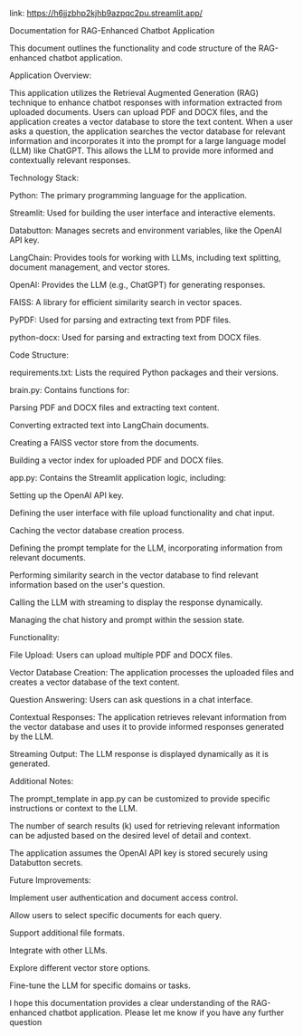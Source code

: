 link: https://h6jjzbhp2kjhb9azpqc2pu.streamlit.app/

Documentation for RAG-Enhanced Chatbot Application 

This document outlines the functionality and code structure of the RAG-enhanced chatbot application. 

Application Overview: 

This application utilizes the Retrieval Augmented Generation (RAG) technique to enhance chatbot responses with information extracted from uploaded documents. Users can upload PDF and DOCX files, and the application creates a vector database to store the text content. When a user asks a question, the application searches the vector database for relevant information and incorporates it into the prompt for a large language model (LLM) like ChatGPT. This allows the LLM to provide more informed and contextually relevant responses. 

Technology Stack: 

Python: The primary programming language for the application. 

Streamlit: Used for building the user interface and interactive elements. 

Databutton: Manages secrets and environment variables, like the OpenAI API key. 

LangChain: Provides tools for working with LLMs, including text splitting, document management, and vector stores. 

OpenAI: Provides the LLM (e.g., ChatGPT) for generating responses. 

FAISS: A library for efficient similarity search in vector spaces. 

PyPDF: Used for parsing and extracting text from PDF files. 

python-docx: Used for parsing and extracting text from DOCX files. 

Code Structure: 

requirements.txt: Lists the required Python packages and their versions. 

brain.py: Contains functions for: 

Parsing PDF and DOCX files and extracting text content. 

Converting extracted text into LangChain documents. 

Creating a FAISS vector store from the documents. 

Building a vector index for uploaded PDF and DOCX files. 

app.py: Contains the Streamlit application logic, including: 

Setting up the OpenAI API key. 

Defining the user interface with file upload functionality and chat input. 

Caching the vector database creation process. 

Defining the prompt template for the LLM, incorporating information from relevant documents. 

Performing similarity search in the vector database to find relevant information based on the user's question. 

Calling the LLM with streaming to display the response dynamically. 

Managing the chat history and prompt within the session state. 

Functionality: 

File Upload: Users can upload multiple PDF and DOCX files. 

Vector Database Creation: The application processes the uploaded files and creates a vector database of the text content. 

Question Answering: Users can ask questions in a chat interface. 

Contextual Responses: The application retrieves relevant information from the vector database and uses it to provide informed responses generated by the LLM. 

Streaming Output: The LLM response is displayed dynamically as it is generated. 

Additional Notes: 

The prompt_template in app.py can be customized to provide specific instructions or context to the LLM. 

The number of search results (k) used for retrieving relevant information can be adjusted based on the desired level of detail and context. 

The application assumes the OpenAI API key is stored securely using Databutton secrets. 

Future Improvements: 

Implement user authentication and document access control. 

Allow users to select specific documents for each query. 

Support additional file formats. 

Integrate with other LLMs. 

Explore different vector store options. 

Fine-tune the LLM for specific domains or tasks. 

I hope this documentation provides a clear understanding of the RAG-enhanced chatbot application. Please let me know if you have any further question 

 
